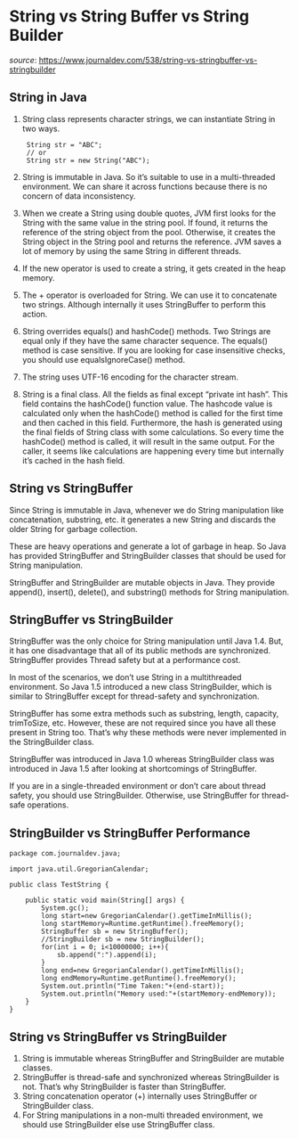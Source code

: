 # String vs String Buffer vs String Builder

*source*: https://www.journaldev.com/538/string-vs-stringbuffer-vs-stringbuilder

## String in Java

1. String class represents character strings, we can instantiate String in two ways.

        String str = "ABC";
        // or 
        String str = new String("ABC");
        
2. String is immutable in Java. So it’s suitable to use in a multi-threaded environment. We can share it across functions because there is no concern of data inconsistency.
3. When we create a String using double quotes, JVM first looks for the String with the same value in the string pool. If found, it returns the reference of the string object from the pool. Otherwise, it creates the String object in the String pool and returns the reference. JVM saves a lot of memory by using the same String in different threads.
4. If the new operator is used to create a string, it gets created in the heap memory.
5. The + operator is overloaded for String. We can use it to concatenate two strings. Although internally it uses StringBuffer to perform this action.
6. String overrides equals() and hashCode() methods. Two Strings are equal only if they have the same character sequence. The equals() method is case sensitive. If you are looking for case insensitive checks, you should use equalsIgnoreCase() method.
7. The string uses UTF-16 encoding for the character stream.
8. String is a final class. All the fields as final except “private int hash”. This field contains the hashCode() function value. The hashcode value is calculated only when the hashCode() method is called for the first time and then cached in this field. Furthermore, the hash is generated using the final fields of String class with some calculations. So every time the hashCode() method is called, it will result in the same output. For the caller, it seems like calculations are happening every time but internally it’s cached in the hash field.

## String vs StringBuffer

Since String is immutable in Java, whenever we do String manipulation like concatenation, substring, etc. it generates a new String and discards the older String for garbage collection.

These are heavy operations and generate a lot of garbage in heap. So Java has provided StringBuffer and StringBuilder classes that should be used for String manipulation.

StringBuffer and StringBuilder are mutable objects in Java. They provide append(), insert(), delete(), and substring() methods for String manipulation.

## StringBuffer vs StringBuilder

StringBuffer was the only choice for String manipulation until Java 1.4. But, it has one disadvantage that all of its public methods are synchronized. StringBuffer provides Thread safety but at a performance cost.

In most of the scenarios, we don’t use String in a multithreaded environment. So Java 1.5 introduced a new class StringBuilder, which is similar to StringBuffer except for thread-safety and synchronization.

StringBuffer has some extra methods such as substring, length, capacity, trimToSize, etc. However, these are not required since you have all these present in String too. That’s why these methods were never implemented in the StringBuilder class.

StringBuffer was introduced in Java 1.0 whereas StringBuilder class was introduced in Java 1.5 after looking at shortcomings of StringBuffer.

If you are in a single-threaded environment or don’t care about thread safety, you should use StringBuilder. Otherwise, use StringBuffer for thread-safe operations.

## StringBuilder vs StringBuffer Performance

    package com.journaldev.java;
    
    import java.util.GregorianCalendar;
    
    public class TestString {
    
    	public static void main(String[] args) {
    		System.gc();
    		long start=new GregorianCalendar().getTimeInMillis();
    		long startMemory=Runtime.getRuntime().freeMemory();
    		StringBuffer sb = new StringBuffer();
    		//StringBuilder sb = new StringBuilder();
    		for(int i = 0; i<10000000; i++){
    			sb.append(":").append(i);
    		}
    		long end=new GregorianCalendar().getTimeInMillis();
    		long endMemory=Runtime.getRuntime().freeMemory();
    		System.out.println("Time Taken:"+(end-start));
    		System.out.println("Memory used:"+(startMemory-endMemory));
    	}
    }
    
## String vs StringBuffer vs StringBuilder

1. String is immutable whereas StringBuffer and StringBuilder are mutable classes.
2. StringBuffer is thread-safe and synchronized whereas StringBuilder is not. That’s why StringBuilder is faster than StringBuffer.
3. String concatenation operator (+) internally uses StringBuffer or StringBuilder class.
4. For String manipulations in a non-multi threaded environment, we should use StringBuilder else use StringBuffer class.